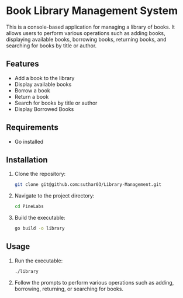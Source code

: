 # Book Library Management System

This is a console-based application for managing a library of books. It allows users to perform various operations such as adding books, displaying available books, borrowing books, returning books, and searching for books by title or author.

## Features

- Add a book to the library
- Display available books
- Borrow a book
- Return a book
- Search for books by title or author
- Display Borrowed Books

## Requirements

- Go installed

## Installation

1. Clone the repository:

    ```bash
    git clone git@github.com:suthar03/Library-Management.git
    ```

2. Navigate to the project directory:

    ```bash
    cd PineLabs
    ```

3. Build the executable:

    ```bash
    go build -o library
    ```

## Usage

1. Run the executable:

    ```bash
    ./library
    ```

2. Follow the prompts to perform various operations such as adding, borrowing, returning, or searching for books.